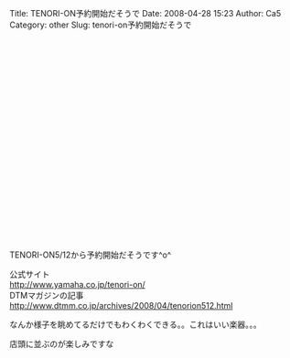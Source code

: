 Title: TENORI-ON予約開始だそうで
Date: 2008-04-28 15:23
Author: Ca5
Category: other
Slug: tenori-on予約開始だそうで

<object height="355" width="425"><param name="movie" value="http://www.youtube.com/v/_SGwDhKTrwU&amp;hl=en"></param><param name="wmode" value="transparent"></param><embed src="http://www.youtube.com/v/_SGwDhKTrwU&amp;hl=en" type="application/x-shockwave-flash" wmode="transparent" height="355" width="425"></object>

<span class="caps">TENORI</span>-ON5/12から予約開始だそうです\^o\^

公式サイト  
<http://www.yamaha.co.jp/tenori-on/>  
<span class="caps">DTM</span>マガジンの記事  
<http://www.dtmm.co.jp/archives/2008/04/tenorion512.html>

なんか様子を眺めてるだけでもわくわくできる。。これはいい楽器。。。

店頭に並ぶのが楽しみですな
